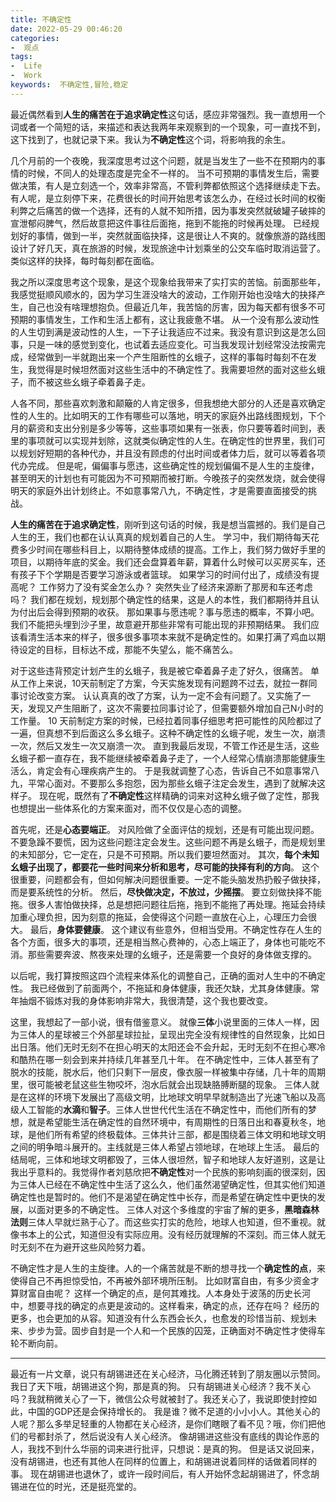 ```yaml
---
title: 不确定性
date: 2022-05-29 00:46:20
categories:
-  观点
tags:
-  Life
-  Work
keywords:  不确定性,冒险,稳定
---
```


最近偶然看到**人生的痛苦在于追求确定性**这句话，感应非常强烈。我一直想用一个词或者一个简短的话，来描述和表达我两年来观察到的一个现象，可一直找不到，这下找到了，也就记录下来。我认为**不确定性**这个词，将影响我的余生。

几个月前的一个夜晚，我深度思考过这个问题，就是当发生了一些不在预期内的事情的时候，不同人的处理态度是完全不一样的。
当不可预期的事情发生后，需要做决策，有人是立刻选一个，效率非常高，不管利弊都依照这个选择继续走下去。有人呢，是立刻停下来，花费很长的时间开始思考该怎么办，在经过长时间的权衡利弊之后痛苦的做一个选择，还有的人就不知所措，因为事发突然就破罐子破摔的宣泄郁闷脾气，然后故意把这件事往后面拖，拖到不能拖的时候再处理。
已经规划好的事情，做到一半，突然就面临抉择，这是很让人不爽的。就像旅游的路线图设计了好几天，真在旅游的时候，发现旅途中计划乘坐的公交车临时取消运营了。类似这样的抉择，每时每刻都在面临。

<!-- more -->

我之所以深度思考这个现象，是这个现象给我带来了实打实的苦恼。前面那些年，我感觉挺顺风顺水的，因为学习生涯没啥大的波动，工作刚开始也没啥大的抉择产生，自己也没有啥理想抱负。但最近几年，我苦恼的厉害，因为每天都有很多不可预期的事情发生，工作和生活上都有，这让我疲惫不堪。
从一个没有那么波动性的人生切到满是波动性的人生，一下子让我适应不过来。我没有意识到这是怎么回事，只是一味的感觉到变化，也试着去适应变化。可当我发现计划经常没法按需完成，经常做到一半就跑出来一个产生阻断性的幺蛾子，这样的事每时每刻不在发生，我觉得是时候坦然面对这些生活中的不确定性了。我需要坦然的面对这些幺蛾子，而不被这些幺蛾子牵着鼻子走。

人各不同，那些喜欢刺激和颠簸的人肯定很多，但我想绝大部分的人还是喜欢确定性的人生的。比如明天的工作有哪些可以落地，明天的家庭外出路线图规划，下个月的薪资和支出分别是多少等等，这些事项如果有一张表，你只要等着时间到，表里的事项就可以实现并划除，这就类似确定性的人生。在确定性的世界里，我们可以规划好短期的各种代办，并且没有顾虑的付出时间或者体力后，就可以等着各项代办完成。
但是呢，偏偏事与愿违，这些确定性的规划偏偏不是人生的主旋律，甚至明天的计划也有可能因为不可预期而被打断。今晚孩子的突然发烧，就会使得明天的家庭外出计划终止。不如意事常八九，不确定性，才是需要直面接受的挑战。

**人生的痛苦在于追求确定性**，刚听到这句话的时候，我是想当震撼的。我们是自己人生的王，我们也都在认认真真的规划着自己的人生。
学习中，我们期待每天花费多少时间在哪些科目上，以期待整体成绩的提高。工作上，我们努力做好手里的项目，以期待年底的奖金。我们还会盘算着年薪，算着什么时候可以买房买车，还有孩子下个学期是否要学习游泳或者篮球。
如果学习的时间付出了，成绩没有提高呢？
工作努力了没有奖金怎么办？
突然失业了经济来源断了那房和车还考虑吗？
我们都在规划，规划那个确定性的结果，这是人的本性，我们都期待并且认为付出后会得到预期的收获。
那如果事与愿违呢？事与愿违的概率，不算小吧。我们不能把头埋到沙子里，故意避开那些非常有可能出现的非预期结果。
我们应该看清生活本来的样子，很多很多事项本来就不是确定性的。如果打满了鸡血以期待设定的目标，目标达不成，那能不失望么，能不痛苦么。

对于这些违背预定计划产生的幺蛾子，我是被它牵着鼻子走了好久，很痛苦。
单从工作上来说，10天前制定了方案，今天实施发现有问题跨不过去，就拉一群同事讨论改变方案。
认认真真的改了方案，认为一定不会有问题了。又实施了一天，发现又产生阻断了，这次不需要拉同事讨论了，但需要额外增加自己N小时的工作量。
10 天前制定方案的时候，已经拉着同事仔细思考把可能性的风险都过了一遍，但真想不到后面这么多幺蛾子。这种不确定性的幺蛾子呢，发生一次，崩溃一次，然后又发生一次又崩溃一次。
直到我最后发现，不管工作还是生活，这些幺蛾子都一直存在，我不能继续被牵着鼻子走了，一个人经常心情崩溃那能健康生活么，肯定会有心理疾病产生的。
于是我就调整了心态，告诉自己不如意事常八九，平常心面对。不要那么多抱怨，因为那些幺蛾子注定会发生，遇到了就解决这样子。
现在呢，既然有了**不确定性**这样精确的词来对这种幺蛾子做了定性，那我也想提出一些体系化的方案来面对，而不仅仅是心态的调整。

首先呢，还是**心态要端正**。
对风险做了全面评估的规划，还是有可能出现问题。不要急躁不要慌，因为这些问题注定会发生。这些问题不再是幺蛾子，而是规划里的未知部分，它一定在，只是不可预期。所以我们要坦然面对。
其次，**每个未知幺蛾子出现了，都要花一些时间来分析和思考，尽可能的抉择有利的方向**。
这个很重要，问题都会有，但如何解决问题很重要。一定不能头脑发热扔骰子做抉择，而是要系统性的分析。
然后，**尽快做决定，不放过，少摇摆**。
要立刻做抉择不能拖。很多人害怕做抉择，总是想把问题往后拖，拖到不能拖了再处理。拖延会持续加重心理负担，因为刻意的拖延，会使得这个问题一直放在心上，心理压力会很大。
最后，**身体要健康**。
这个建议有些意外，但相当受用。不确定性存在人生的各个方面，很多大的事项，还是相当熬心费神的，心态上端正了，身体也可能吃不消。那些需要奔波、熬夜来处理的幺蛾子，还是需要一个良好的身体做支撑的。

以后呢，我打算按照这四个流程来体系化的调整自己，正确的面对人生中的不确定性。
我已经做到了前面两个，不拖延和身体健康，我还欠缺，尤其身体健康。常年抽烟不锻炼对我的身体影响非常大，我很清楚，这个我也要改变。

这里，我想起了一部小说，很有借鉴意义。
就像**三体**小说里面的三体人一样，因为三体人的星球被三个外部星球拉扯，呈现出完全没有规律性的自然现象，比如日出日落。他们无时无刻不在担心明天的太阳还会不会升起，无时无刻不在担心寒冷和酷热在哪一刻会到来并持续几年甚至几十年。
在不确定性中，三体人甚至有了脱水的技能，脱水后，他们只剩下一层皮，像衣服一样被集中存储，几十年的周期里，很可能被老鼠这些生物咬坏，泡水后就会出现缺胳膊断腿的现象。
三体人就是在这样的环境下发展出了高级文明，比地球文明早早就制造出了光速飞船以及高级人工智能的**水滴**和**智子**。三体人世世代代生活在不确定性中，而他们所有的梦想，就是希望能生活在确定性的自然环境中，有周期性的日落日出和春夏秋冬，地球，是他们所有希望的终极载体。三体共计三部，都是围绕着三体文明和地球文明之间的明争暗斗展开的。主线就是三体人希望占领地球，在地球上生活。
最后的结局呢，三体和地球文明都毁了，三体人很坦然，智子和地球人友好道别，这是让我出乎意料的。我觉得作者刘慈欣把**不确定性**对一个民族的影响刻画的很深刻，因为三体人已经在不确定性中生活了这么久，他们虽然渴望确定性，但其实他们知道确定性也是暂时的。他们不是渴望在确定性中长存，而是希望在确定性中更快的发展，以面对更多的不确定性。
三体人对这个多维度的宇宙了解的更多，**黑暗森林法则**三体人早就烂熟于心了。而这些实打实的危险，地球人也知道，但不重视。就像书本上的公式，知道但没有实际应用。没有经历就理解的不深刻。而三体人就无时无刻不在为避开这些风险努力着。

不确定性才是人生的主旋律。人的一个痛苦就是不断的想寻找一个**确定性的点**，来使得自己不再担惊受怕，不再被外部环境所压制。
比如财富自由，有多少资金才算财富自由呢？
这样一个确定的点，是何其难找。人本身处于波荡的历史长河中，想要寻找的确定的点更是波动的。这样看来，确定的点，还存在吗？
经历的更多，也会更加的从容。知道没有什么东西会长久，也愈发的珍惜当前、规划未来、步步为营。固步自封是一个人和一个民族的囚笼，正确面对不确定性才使得车轮不断向前。

---

最近有一片文章，说只有胡锡进还在关心经济，马化腾还转到了朋友圈以示赞同。
我日了天下哦，胡锡进这个狗，那是真的狗。
只有胡锡进关心经济？我不关心吗？我就稍微关心了一下，微信公众号就被封了。我还关心了，我说即使封控如此，中国的GDP还是会保持增长的。
我是谁？微不足道的小小小人。其他关心的人呢？那么多举足轻重的人物都在关心经济，是你们瞎眼了看不见？哦，你们把他们的号都封杀了，然后说没有人关心经济。
像胡锡进这些没有底线的舆论作恶的人，我找不到什么华丽的词来进行批评，只想说：是真的狗。
但是话又说回来，没有胡锡进，也还有其他人在同样的位置上，和胡锡进说着同样的话做着同样的事。
现在胡锡进也退休了，或许一段时间后，有人开始怀念起胡锡进了，怀念胡锡进在位的时光，还是挺亮堂的。